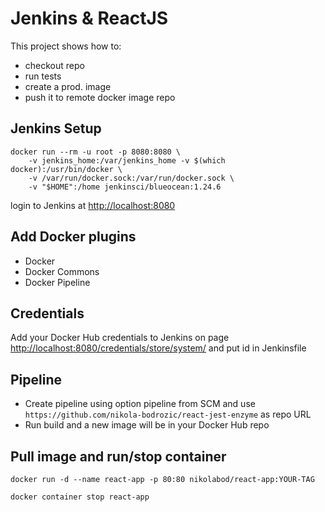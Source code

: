 # Jenkins & ReactJS

This project shows how to:
- checkout repo
- run tests
- create a prod. image
- push it to remote docker image repo

## Jenkins Setup

```shell
docker run --rm -u root -p 8080:8080 \
    -v jenkins_home:/var/jenkins_home -v $(which docker):/usr/bin/docker \
    -v /var/run/docker.sock:/var/run/docker.sock \
    -v "$HOME":/home jenkinsci/blueocean:1.24.6
```

login to Jenkins at <http://localhost:8080>

## Add Docker plugins

- Docker
- Docker Commons
- Docker Pipeline 

## Credentials

Add your Docker Hub credentials to Jenkins on page <http://localhost:8080/credentials/store/system/> and put id in Jenkinsfile


## Pipeline

- Create pipeline using option pipeline from SCM and use `https://github.com/nikola-bodrozic/react-jest-enzyme` as repo URL
- Run build and a new image will be in your Docker Hub repo

## Pull image and run/stop container

```shell
docker run -d --name react-app -p 80:80 nikolabod/react-app:YOUR-TAG
```

```shell
docker container stop react-app
```

